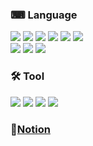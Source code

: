 ### ⌨ Language 
<div>
  <img src="https://img.shields.io/badge/Spring Boot-6DB33F?style=flat-square&logo=Spring Boot&logoColor=white"/> 
  <img src="https://img.shields.io/badge/Java-427595?style=flat-square&logo=openjdk&logoColor=white"/> 
  <img src="https://img.shields.io/badge/MyBatis-666666?style=flat-square&logo=openjdk&logoColor=white"/> 
  <img src="https://img.shields.io/badge/JPA-E3695F?style=flat-square&logo=openjdk&logoColor=white"/> 
  <img src="https://img.shields.io/badge/Node.js-339933?style=flat-square&logo=Node.js&logoColor=white"/> 
  <img src="https://img.shields.io/badge/PostgreSQL-4169E1?style=flat-square&logo=PostgreSQL&logoColor=white"/> 
</div>
<div>
  <img src="https://img.shields.io/badge/Quasar-1976D2?style=flat-square&logo=quasar&logoColor=white"/> 
  <img src="https://img.shields.io/badge/Vue3.js-4FC08D?style=flat-square&logo=Vue.js&logoColor=white"/>
  <img src="https://img.shields.io/badge/TypeScript-3178C6?style=flat-square&logo=TypeScript&logoColor=white"/> 
</div>

### 🛠 Tool 
<div>
  <img src="https://img.shields.io/badge/IntelliJ IDEA-343434?style=flat-square&logo=IntelliJ IDEA&logoColor=white"/> 
  <img src="https://img.shields.io/badge/Visual Studio Code-007ACC?style=flat-square&logo=Visual Studio Code&logoColor=white"/>
  <img src="https://img.shields.io/badge/Git-F05032?style=flat-square&logo=Git&logoColor=white"/> 
  <img src="https://img.shields.io/badge/Dbeaver-897263?style=flat-square&logo=Dbeaver&logoColor=white"/> 
</div>

### 📒<a href="https://backpjh.notion.site/22cb3ab6615b4dfe90d36d6ea840458b?v=8f5203c3557c4dc6a903356363e4ff4e">Notion</a>

<!--
**JongHyunParkDev/JongHyunParkDev** is a ✨ _special_ ✨ repository because its `README.md` (this file) appears on your GitHub profile.

Here are some ideas to get you started:

- 🔭 I’m currently working on ...
- 🌱 I’m currently learning ...
- 👯 I’m looking to collaborate on ...
- 🤔 I’m looking for help with ...
- 💬 Ask me about ...
- 📫 How to reach me: ...
- 😄 Pronouns: ...
- ⚡ Fun fact: ...
-->
